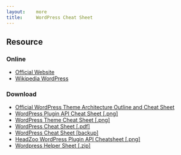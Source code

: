 ```yaml
---
layout:    more
title:     WordPress Cheat Sheet 
---
```

<div class="content content-400">
    <div class="board board-326">
        <h2 class="board-title">Resource</h2>
        <div class="board-card">
            <h3 class="board-card-title">Online</h3>
            <ul>
                <li><a href="http://wordpress.org/">Official Website</a></li>
                <li><a href="http://en.wikipedia.org/wiki/WordPress">Wikipedia WordPress</a></li>
            </ul>
        </div>
        <div class="board-card">
            <h3 class="board-card-title">Download</h3>
            <ul>
                <li><a href="http://codex.wordpress.org/Site_Architecture_1.5">Official WordPress Theme Architecture Outline and Cheat Sheet</a></li>
                <li><a href="/static/cs/wpcs.png">WordPress Plugin API Cheat Sheet [.png]</a></li>
                <li><a href="/static/cs/wptcs.png">WordPress Theme Cheat Sheet [.png]</a></li>
                <li><a href="http://andywibbels.com/files/WordPress_Cheatsheet_v1.pdf">WordPress Cheat Sheet [.pdf]</a></li>
                <li><a href="/static/cs/WordPress_Cheatsheet_v1.pdf">WordPress Cheat Sheet [backup]</a></li>
                <li><a href="/static/cs/wpcs_headzoo.png">HeadZoo WordPress Plugin API Cheatsheet [.png]</a></li>
                <li><a href="/static/cs/wp-help-sheet.zip">Wordpress Helper Sheet [.zip]</a></li>
            </ul>
        </div>
    </div>
</div>
